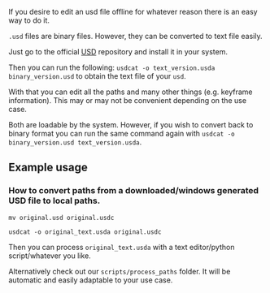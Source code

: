 If you desire to edit an usd file offline for whatever reason there is an easy way to do it.

`.usd` files are binary files. However, they can be converted to text file easily.

Just go to the official [USD](https://github.com/PixarAnimationStudios/USD) repository and install it in your system.

Then you can run the following:
`usdcat -o text_version.usda binary_version.usd`
to obtain the text file of your `usd`. 

With that you can edit all the paths and many other things (e.g. keyframe information).
This may or may not be convenient depending on the use case.

Both are loadable by the system. However, if you wish to convert back to binary format you can run the same command again with
`usdcat -o binary_version.usd text_version.usda`.

## Example usage

### How to convert paths from a downloaded/windows generated USD file to local paths.

`mv original.usd original.usdc`

`usdcat -o original_text.usda original.usdc`

Then you can process `original_text.usda` with a text editor/python script/whatever you like.

Alternatively check out our `scripts/process_paths` folder. It will be automatic and easily adaptable to your use case.